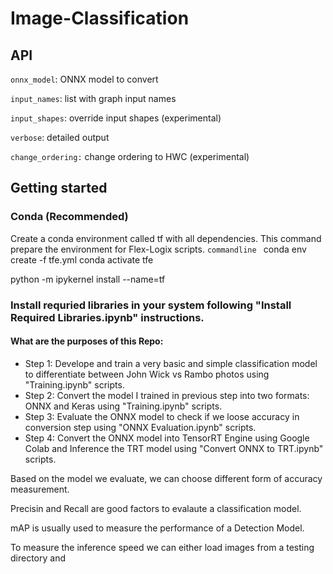 # Image-Classification
## API


`onnx_model`: ONNX model to convert

`input_names`: list with graph input names

`input_shapes`: override input shapes (experimental)

`verbose`: detailed output

`change_ordering:` change ordering to HWC (experimental)
## Getting started
### Conda (Recommended)

Create a conda environment called tf with all dependencies. This command prepare the environment for Flex-Logix scripts. 
```commandline ```
conda env create -f tfe.yml
conda activate tfe

python -m ipykernel install --name=tf

### Install requried libraries in your system following "Install Required Libraries.ipynb" instructions.

#### What are the purposes of this Repo:
* Step 1: Develope and train a very basic and simple classification model to differentiate between John Wick vs Rambo photos using "Training.ipynb" scripts.
* Step 2: Convert the model I trained in previous step into two formats: ONNX and Keras using "Training.ipynb" scripts.
* Step 3: Evaluate the ONNX model to check if we loose accuracy in conversion step using "ONNX Evaluation.ipynb" scripts.
* Step 4: Convert the ONNX model into TensorRT Engine using Google Colab and Inference the TRT model using "Convert ONNX to TRT.ipynb" scripts.

Based on the model we evaluate, we can choose different form of accuracy measurement. 

Precisin and Recall are good factors to evalaute a classification model.

mAP is usually used to measure the performance of a Detection Model.

To measure the inference speed we can either load images from a testing directory and 

